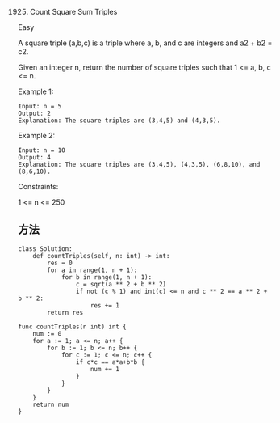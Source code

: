1925. Count Square Sum Triples


Easy


A square triple (a,b,c) is a triple where a, b, and c are integers and a2 + b2 = c2.

Given an integer n, return the number of square triples such that 1 <= a, b, c <= n.

 

Example 1:

```
Input: n = 5
Output: 2
Explanation: The square triples are (3,4,5) and (4,3,5).
```

Example 2:

```
Input: n = 10
Output: 4
Explanation: The square triples are (3,4,5), (4,3,5), (6,8,10), and (8,6,10).
```

Constraints:

1 <= n <= 250


## 方法


```
class Solution:
    def countTriples(self, n: int) -> int:
        res = 0
        for a in range(1, n + 1):
            for b in range(1, n + 1):
                c = sqrt(a ** 2 + b ** 2)
                if not (c % 1) and int(c) <= n and c ** 2 == a ** 2 + b ** 2:
                    res += 1
        return res

```

```
func countTriples(n int) int {
	num := 0
	for a := 1; a <= n; a++ {
		for b := 1; b <= n; b++ {
			for c := 1; c <= n; c++ {
				if c*c == a*a+b*b {
					num += 1
				}
			}
		}
	}
	return num
}

```